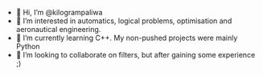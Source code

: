 - 👋 Hi, I’m @kilogrampaliwa
- 👀 I’m interested in automatics, logical problems, optimisation and aeronautical engineering.
- 🌱 I’m currently learning C++. My non-pushed projects were mainly Python
- 💞️ I’m looking to collaborate on filters, but after gaining some experience ;)
<!-- - 📫 How to reach me - --->
<!---
kilogrampaliwa/kilogrampaliwa is a ✨ special ✨ repository because its `README.md` (this file) appears on your GitHub profile.
You can click the Preview link to take a look at your changes.
--->
